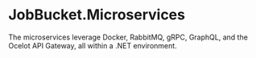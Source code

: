 # JobBucket.Microservices
The microservices leverage Docker, RabbitMQ, gRPC, GraphQL, and the Ocelot API Gateway, all within a .NET environment.
